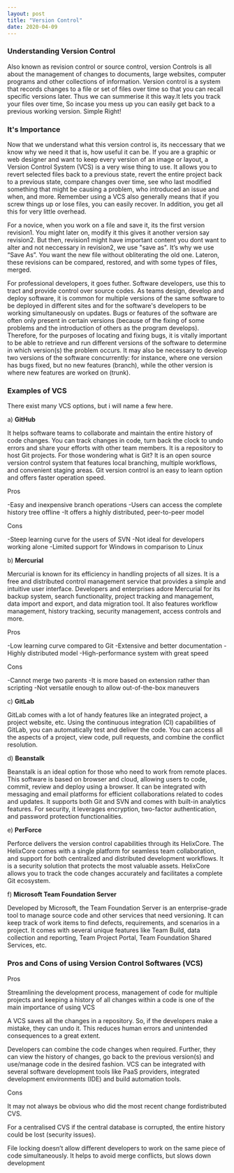 ```yaml
---
layout: post
title: "Version Control"
date: 2020-04-09
---
```


<h3>Understanding Version Control</h3>

Also known as revision control or source control, version Controls is all about the management of changes to documents, 
large websites, computer programs and other collections of information. Version control is a system that records changes 
to a file or set of files over time so that you can recall specific versions later.
   Thus we can summerise it this way.It lets you track your files over time, So incase you mess up you can easily get back 
to a previous working version. Simple Right!


<h3>It's Importance</h3>

Now that we understand what this version control is, its neccessary that we know why we need it that is, how useful it can be.
If you are a graphic or web designer and want to keep every version of an image or layout, a Version Control System (VCS) is a very wise thing to use. It allows you to revert selected files back to a previous state, revert the entire project back to a previous state, compare changes over time, see who last modified something that might be causing a problem, who introduced an issue and when, and more. Remember using a VCS also generally means that if you screw things up or lose files, you can easily recover. In addition, you get all this for very little overhead. 
 
 For a novice, when you work on a file and save it, its the first version revision1. You might later on, modify it this gives it another version say revision2. But then, revision1 might have important content you dont want to alter and not neccessary in revision2, we use "save as". It’s why we use “Save As”. You want the new file without obliterating the old one. Lateron, these revisions can be compared, restored, and with some types of files, merged.
  
  For professional developers, it goes futher. Software developers, use this to tract and provide control over source codes. As teams design, develop and deploy software, it is common for multiple versions of the same software to be deployed in different sites and for the software's developers to be working simultaneously on updates. Bugs or features of the software are often only present in certain versions (because of the fixing of some problems and the introduction of others as the program develops). Therefore, for the purposes of locating and fixing bugs, it is vitally important to be able to retrieve and run different versions of the software to determine in which version(s) the problem occurs. It may also be necessary to develop two versions of the software concurrently: for instance, where one version has bugs fixed, but no new features (branch), while the other version is where new features are worked on (trunk). 

  
  <h3>Examples of VCS</h3>
   There exist many VCS options, but i will name a few here.

a) <strong>GitHub </strong>

It helps software teams to collaborate and maintain the entire history of code changes. You can track changes in code, turn back the clock to undo errors and share your efforts with other team members.
It is a repository to host Git projects. For those wondering what is Git? It is an open source version control system that features local branching, multiple workflows, and convenient staging areas. Git version control is an easy to learn option and offers faster operation speed.

 Pros

-Easy and inexpensive branch operations
-Users can access the complete history tree offline
-It offers a highly distributed, peer-to-peer model

Cons

-Steep learning curve for the users of SVN
-Not ideal for developers working alone
-Limited support for Windows in comparison to Linux

b) <strong>Mercurial </strong>

Mercurial is known for its efficiency in handling projects of all sizes. It is a free and distributed control management service that provides a simple and intuitive user interface.
Developers and enterprises adore Mercurial for its backup system, search functionality, project tracking and management, data import and export, and data migration tool. It also features workflow management, history tracking, security management, access controls and more.

Pros

-Low learning curve compared to Git
-Extensive and better documentation
-Highly distributed model
-High-performance system with great speed

  Cons

-Cannot merge two parents
-It is more based on extension rather than scripting
-Not versatile enough to allow out-of-the-box maneuvers
  
c) <strong>GitLab</strong>

GitLab comes with a lot of handy features like an integrated project, a project website, etc. Using the continuous integration (CI) capabilities of GitLab, you can automatically test and deliver the code.
You can access all the aspects of a project, view code, pull requests, and combine the conflict resolution.

d) <strong> Beanstalk</strong>

Beanstalk is an ideal option for those who need to work from remote places. This software is based on browser and cloud, allowing users to code, commit, review and deploy using a browser.
It can be integrated with messaging and email platforms for efficient collaborations related to codes and updates. It supports both Git and SVN and comes with built-in analytics features.
For security, it leverages encryption, two-factor authentication, and password protection functionalities.

e) <strong>PerForce</strong>

Perforce delivers the version control capabilities through its HelixCore. The HelixCore comes with a single platform for seamless team collaboration, and support for both centralized and distributed development workflows.
It is a security solution that protects the most valuable assets. HelixCore allows you to track the code changes accurately and facilitates a complete Git ecosystem.

f)  <strong>Microsoft Team Foundation Server</strong>

Developed by Microsoft, the Team Foundation Server is an enterprise-grade tool to manage source code and other services that need versioning. It can keep track of work items to find defects, requirements, and scenarios in a project.
It comes with several unique features like Team Build, data collection and reporting, Team Project Portal, Team Foundation Shared Services, etc.


  <h3>Pros and Cons of using Version Control Softwares (VCS)</h3>
  
  Pros
  
  Streamlining the development process, management of code for multiple projects and keeping a history of all changes within a code is one of the main importance of using VCS
  
  A VCS saves all the changes in a repository. So, if the developers make a mistake, they can undo it. This reduces human errors and unintended consequences to a great extent. 
 
 Developers can combine the code changes when required. Further, they can view the history of changes, go back to the previous version(s) and use/manage code in the desired fashion. 
 VCS can be integrated with several software development tools like PaaS providers, integrated development environments (IDE) and build automation tools.
 
 Cons
 
  It may not always be obvious who did the most recent change fordistributed CVS.
  
  For a centralised CVS if the central database is corrupted, the entire history could be lost (security issues).
  
  File locking doesn’t allow different developers to work on the same piece of code simultaneously. It helps to avoid merge conflicts, but slows down development
